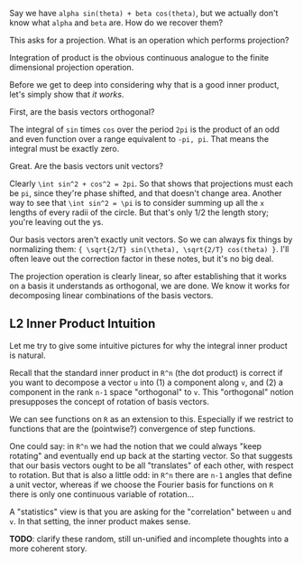 Say we have `alpha sin(theta) + beta cos(theta)`, but we actually don't
know what `alpha` and `beta` are. How do we recover them?

This asks for a projection. What is an operation which performs
projection?

Integration of product is the obvious continuous analogue to the finite
dimensional projection operation.

Before we get to deep into considering why that is a good inner product,
let's simply show that *it works*.

First, are the basis vectors orthogonal?

The integral of `sin` times `cos` over the period `2pi` is the product
of an odd and even function over a range equivalent to `-pi, pi`. That
means the integral must be exactly zero.

Great. Are the basis vectors unit vectors?

Clearly `\int sin^2 + cos^2 = 2pi`. So that shows that projections must
each be `pi`, since they're phase shifted, and that doesn't change area.
Another way to see that `\int sin^2 = \pi` is to consider summing up all
the `x` lengths of every radii of the circle. But that's only 1/2 the
length story; you're leaving out the ys.

Our basis vectors aren't exactly unit vectors. So we can always fix
things by normalizing them: `{ \sqrt{2/T} sin(\theta), \sqrt{2/T}
cos(theta) }`. I'll often leave out the correction factor in these
notes, but it's no big deal.

The projection operation is clearly linear, so after establishing that
it works on a basis it understands as orthogonal, we are done. We know
it works for decomposing linear combinations of the basis vectors.

## L2 Inner Product Intuition

Let me try to give some intuitive pictures for why the integral inner
product is natural.

Recall that the standard inner product in `R^n` (the dot product) is
correct if you want to decompose a vector `u` into (1) a component along
`v`, and (2) a component in the rank `n-1` space "orthogonal" to `v`.
This "orthogonal" notion presupposes the concept of rotation of basis
vectors.

We can see functions on `R` as an extension to this. Especially if we
restrict to functions that are the (pointwise?) convergence of step
functions.

One could say: in `R^n` we had the notion that we could always "keep
rotating" and eventually end up back at the starting vector. So that
suggests that our basis vectors ought to be all "translates" of each
other, with respect to rotation. But that is also a little odd: in `R^n`
there are `n-1` angles that define a unit vector, whereas if we choose
the Fourier basis for functions on `R` there is only one continuous
variable of rotation...

A "statistics" view is that you are asking for the "correlation" between
`u` and `v`. In that setting, the inner product makes sense.

**TODO**: clarify these random, still un-unified and incomplete thoughts
into a more coherent story.
